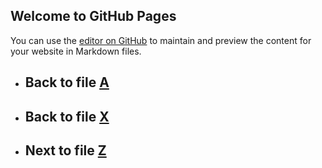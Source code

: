 ## Welcome to GitHub Pages

You can use the [editor on GitHub](https://github.com/samuelbetio/alphabet.file/edit/master/A/B/C/D/E/F/G/H/I/J/K/L/M/N/O/P/Q/R/S/T/U/V/W/X/Y/README.md) to maintain and preview the content for your website in Markdown files.

- ## **Back** to file [A](../../../../../../../../../../../../../../../../../../../../../../../../../README.md)

- ## **Back** to file [X](../README.md)
- ## **Next** to file [Z](Z/)
